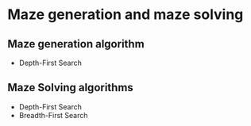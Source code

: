 <h1>Maze generation and maze solving</h1>

<h2>Maze generation algorithm</h2>
  
  - Depth-First Search

<h2>Maze Solving algorithms</h2>
  
  - Depth-First Search
  - Breadth-First Search
